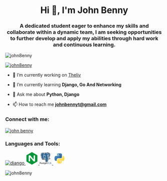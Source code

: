 <h1 align="center">Hi 👋, I'm John Benny</h1>
<h3 align="center">A dedicated student eager to enhance my skills and collaborate within a dynamic team, I am seeking opportunities to further develop and apply my abilities through hard work and continuous learning.</h3>

<p align="left"> <img src="https://komarev.com/ghpvc/?username=john8enny&label=Profile%20views&color=0e75b6&style=flat" alt="john8enny" /> </p>

<p align="left"> <a href="https://github.com/ryo-ma/github-profile-trophy"><img src="https://github-profile-trophy.vercel.app/?username=john8enny" alt="john8enny" /></a> </p>

- 🔭 I’m currently working on [Theliv](GitHub.com/john8enny/Theliv)

- 🌱 I’m currently learning **Django, Go And Networking**

- 💬 Ask me about **Python, Django**

- 📫 How to reach me **johnbennyt@gmail.com**

<h3 align="left">Connect with me:</h3>
<p align="left">
<a href="https://www.linkedin.com/in/john-benny-a391aa23a" target="blank"><img align="center" src="https://raw.githubusercontent.com/rahuldkjain/github-profile-readme-generator/master/src/images/icons/Social/linked-in-alt.svg" alt="john benny" height="30" width="40" /></a>
</p>

<h3 align="left">Languages and Tools:</h3>
<p align="left"> <a href="https://www.djangoproject.com/" target="_blank" rel="noreferrer"> <img src="https://cdn.worldvectorlogo.com/logos/django.svg" alt="django" width="40" height="40"/> </a> <a href="https://www.nginx.com" target="_blank" rel="noreferrer"> <img src="https://raw.githubusercontent.com/devicons/devicon/master/icons/nginx/nginx-original.svg" alt="nginx" width="40" height="40"/> </a> <a href="https://www.postgresql.org" target="_blank" rel="noreferrer"> <img src="https://raw.githubusercontent.com/devicons/devicon/master/icons/postgresql/postgresql-original-wordmark.svg" alt="postgresql" width="40" height="40"/> </a> <a href="https://www.python.org" target="_blank" rel="noreferrer"> <img src="https://raw.githubusercontent.com/devicons/devicon/master/icons/python/python-original.svg" alt="python" width="40" height="40"/> </a> </p>

<p><img align="center" src="https://github-readme-stats.vercel.app/api/top-langs?username=john8enny&show_icons=true&locale=en&layout=compact" alt="john8enny" /></p>

